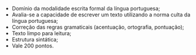 - Domínio da modalidade escrita formal da língua portuguesa;
- Avalia-se a capacidade de escrever um texto utilizando a norma culta da língua portuguesa;
- Correção das regras gramaticais (acentuação, ortografia, pontuação);
- Texto limpo para leitura;
- Estrutura sintática;
- Vale 200 pontos.